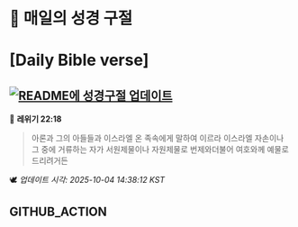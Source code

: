 # 🙏 매일의 성경 구절
# [Daily Bible verse]
## [![README에 성경구절 업데이트](https://github.com/DONGSUKA/first_test/actions/workflows/update-readme-bible.yml/badge.svg)](https://github.com/DONGSUKA/first_test/actions/workflows/update-readme-bible.yml)
<!-- START_BIBLE_VERSE -->
📖 **레위기 22:18**
> 아론과 그의 아들들과 이스라엘 온 족속에게 말하여 이르라 이스라엘 자손이나 그 중에 거류하는 자가 서원제물이나 자원제물로 번제와더불어 여호와께 예물로 드리려거든

🕊️ _업데이트 시각: 2025-10-04 14:38:12 KST_
  <!-- END_BIBLE_VERSE -->
## GITHUB_ACTION
